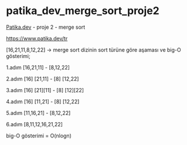 # patika_dev_merge_sort_proje2

[Patika.dev](https://www.patika.dev/tr) - proje 2 - merge sort 

https://www.patika.dev/tr

[16,21,11,8,12,22] -> merge sort dizinin sort türüne göre aşaması ve big-O gösterimi;

1.adım [16,21,11] - [8,12,22]

2.adım [16] [21,11] - [8] [12,22]

3.adım [16] [21][11] - [8] [12][22]

4.adım [16] [11,21] - [8] [12,22]

5.adım [11,16,21] - [8,12,22]

6.adım [8,11,12,16,21,22]

big-O gösterimi = O(nlogn)
